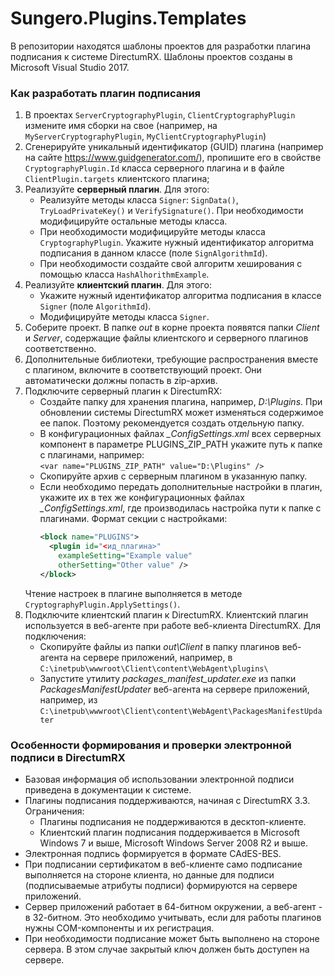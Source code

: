 # Sungero.Plugins.Templates
В репозитории находятся шаблоны проектов для разработки плагина подписания к системе DirectumRX.
Шаблоны проектов созданы в Microsoft Visual Studio 2017. 

### Как разработать плагин подписания
1. В проектах `ServerCryptographyPlugin`, `ClientCryptographyPlugin` измените имя сборки на свое (например, на `MyServerCryptographyPlugin`, `MyClientCryptographyPlugin`)
2. Сгенерируйте уникальный идентификатор (GUID) плагина (например на сайте https://www.guidgenerator.com/), пропишите его в свойстве `CryptographyPlugin.Id` класса серверного плагина и в файле `ClientPlugin.targets` клиентского плагина;
3. Реализуйте **серверный плагин**. Для этого: 
    * Реализуйте методы класса `Signer`: `SignData()`, `TryLoadPrivateKey()` и `VerifySignature()`. При необходимости модифицируйте остальные методы класса.
    * При необходимости модифицируйте методы класса `CryptographyPlugin`. Укажите нужный идентификатор алгоритма подписания в данном классе (поле `SignAlgorithmId`).
    * При необходимости создайте свой алгоритм хеширования с помощью класса `HashAlhorithmExample`.
4. Реализуйте **клиентский плагин**. Для этого:
    * Укажите нужный идентификатор алгоритма подписания в классе `Signer` (поле `AlgorithmId`).
    * Модифицируйте методы класса `Signer`. 
5. Соберите проект. В папке *out* в корне проекта появятся папки *Client* и *Server*, содержащие файлы клиентского и серверного плагинов соответственно.
6. Дополнительные библиотеки, требующие распространения вместе с плагином, включите в соответствующий проект. Они автоматически должны попасть в zip-архив. 
7. Подключите серверный плагин к DirectumRX:
    * Создайте папку для хранения плагина, например, *D:\Plugins*. При обновлении системы DirectumRX может изменяться содержимое ее папок. Поэтому рекомендуется создать отдельную папку.
    * В конфигурационных файлах *_ConfigSettings.xml* всех серверных компонент в параметре PLUGINS_ZIP_PATH укажите путь к папке с плагинами, например:  
    ```<var name="PLUGINS_ZIP_PATH" value="D:\Plugins" />```
    * Скопируйте архив с серверным плагином в указанную папку.
    * Если необходимо передать дополнительные настройки в плагин, укажите их в тех же конфигурационных файлах *_ConfigSettings.xml*, где производилась настройка пути к папке с плагинами. Формат секции с настройками: 
      ```XML
      <block name="PLUGINS">
        <plugin id="<ид_плагина>"
          exampleSetting="Example value"
          otherSetting="Other value" />
      </block>
      ```
    Чтение настроек в плагине выполняется в методе `CryptographyPlugin.ApplySettings()`.
8. Подключите клиентский плагин к DirectumRX. Клиентский плагин используется в веб-агенте при работе веб-клиента DirectumRX. Для подключения:
    * Скопируйте файлы из папки *out\Client* в папку плагинов веб-агента на сервере приложений, например, в  
    ```C:\inetpub\wwwroot\Client\content\WebAgent\plugins\```
    * Запустите утилиту *packages_manifest_updater.exe* из папки *PackagesManifestUpdater* веб-агента на сервере приложений, например, из  
    ```C:\inetpub\wwwroot\Client\content\WebAgent\PackagesManifestUpdater```
### Особенности формирования и проверки электронной подписи в DirectumRX
* Базовая информация об использовании электронной подписи приведена в документации к системе.
* Плагины подписания поддерживаются, начиная с DirectumRX 3.3. Ограничения:
    * Плагины подписания не поддерживаются в десктоп-клиенте.
    * Клиентский плагин подписания поддерживается в Microsoft Windows 7 и выше, Microsoft Windows Server 2008 R2 и выше.
* Электронная подпись формируется в формате CAdES-BES.
* При подписании сертификатом в веб-клиенте само подписание выполняется на стороне клиента, но данные для подписи (подписываемые атрибуты подписи) формируются на сервере приложений.
* Сервер приложений работает в 64-битном окружении, а веб-агент - в 32-битном. Это необходимо учитывать, если для работы плагинов нужны COM-компоненты и их регистрация.
* При необходимости подписание может быть выполнено на стороне сервера. В этом случае закрытый ключ должен быть доступен на сервере.

